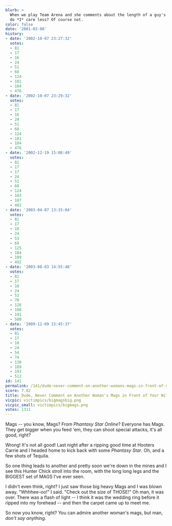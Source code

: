 ```yaml
---
blurb: >
  When we play Team Arena and she comments about the length of a guy's skull trail,
  do *I* care less? Of course not.
color: false
date: '2001-03-08'
history:
- date: '2002-10-07 23:27:32'
  votes:
  - 81
  - 17
  - 16
  - 24
  - 51
  - 68
  - 124
  - 181
  - 184
  - 476
- date: '2002-10-07 23:29:32'
  votes:
  - 81
  - 17
  - 16
  - 24
  - 51
  - 68
  - 124
  - 181
  - 184
  - 476
- date: '2002-12-19 15:08:49'
  votes:
  - 81
  - 17
  - 17
  - 24
  - 51
  - 68
  - 124
  - 183
  - 187
  - 482
- date: '2003-04-07 13:15:04'
  votes:
  - 81
  - 17
  - 18
  - 24
  - 53
  - 69
  - 125
  - 184
  - 189
  - 492
- date: '2003-08-03 14:55:48'
  votes:
  - 81
  - 17
  - 18
  - 24
  - 53
  - 70
  - 126
  - 188
  - 191
  - 500
- date: '2009-12-09 15:45:37'
  votes:
  - 81
  - 17
  - 18
  - 24
  - 54
  - 74
  - 130
  - 189
  - 193
  - 512
id: 141
permalink: /141/dude-never-comment-on-another-womans-mags-in-front-of-your-wife/
score: 7.82
title: Dude, Never Comment on Another Woman's Mags in Front of Your Wife
vicpic: victimpics/bigmagsbig.png
vicpic_small: victimpics/bigmags.png
votes: 1311
---
```


Mags -- you know, Mags? From *Phantasy Star Online*? Everyone has Mags.
They get bigger when you feed 'em, they can shoot special attacks, it's
all good, right?

Wrong! It's not all good! Last night after a ripping good time at
Hooters Carrie and I headed home to kick back with some *Phantasy Star*.
Oh, and a few shots of Tequila.

So one thing leads to another and pretty soon we're down in the mines
and I see this Hunter Chick stroll into the room, with the long long
legs and the BIGGEST set of MAGS I've ever seen.

I didn't even think, right? I just saw those big heavy Mags and I was
blown away. "Whhhee-oo!" I said. "Check out the size of THOSE!" Oh man,
it was over. There was a flash of light -- I think it was the wedding
ring before it ripped into my forehead -- and then the carpet came up to
meet me.

So now you know, right? You can admire another woman's mags, but man,
*don't say anything.*